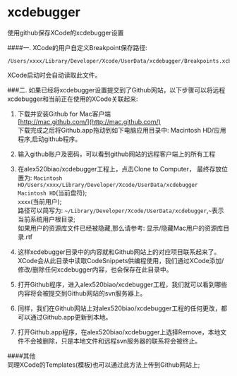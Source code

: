 xcdebugger
==========

使用github保存XCode的xcdebugger设置


####一. XCode的用户自定义Breakpoint保存路径:
 	
 	/Users/xxxx/Library/Developer/Xcode/UserData/xcdebugger/Breakpoints.xcbkptlist    
 XCode启动时会自动读取此文件。

###二. 如果已经将xcdebugger设置提交到了Github网站，以下步骤可以将远程xcdebugger和当前正在使用的XCode关联起来:   

1. 下载并安装Github for Mac客户端   
[http://mac.github.com/](http://mac.github.com/)   
下载完成之后将Github.app拖动到如下电脑应用目录中: Macintosh HD/应用程序,启动github程序。

2. 输入github账户及密码，可以看到github网站的远程客户端上的所有工程

3. 在alex520biao/xcdebugger工程上，点击Clone to Computer，
最终存放位置为: `Macintosh HD/Users/xxxx/Library/Developer/Xcode/UserData/xcdebugger`   
`Macintosh HD`(当前盘符);   
`xxxx`(当前用户);   
路径可以简写为: `~/Library/Developer/Xcode/UserData/xcdebugger`,`~`表示当前系统用户根目录;      
如果用户的资源库文件已经被隐藏,那么请参考: 显示/隐藏Mac用户的资源库目录.rtf

4. 这样xcdebugger目录中的内容就和Github网站上的对应项目联系起来了。   
XCode会从此目录中读取CodeSnippets供编程使用，我们通过XCode添加/修改/删除任何xcdebugger内容，也会保存在此目录中。

5. 打开Github程序，进入alex520biao/xcdebugger工程，我们就可以看到哪些内容将会被提交到Github网站的svn服务器上。

6. 同样，我们在Github网站上对alex520biao/xcdebugger工程的任何更改，都可以通过Github.app更新到本地。

7. 打开Github.app程序，在alex520biao/xcdebugger上选择Remove，本地文件不会被删除，只是本地文件和远程svn服务器的联系将会被终止。

####其他    
同理XCode的Templates(模板)也可以通过此方法上传到Github网站上;


